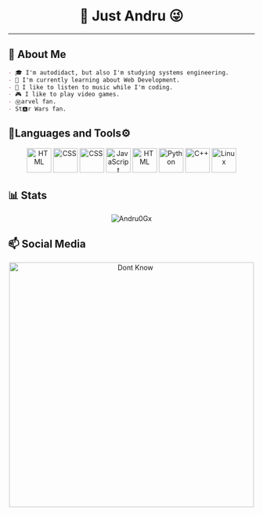 <div align= "center">
    <h1>👋 Just Andru 😜</h1>
</div>

---

## 📖 About Me
```md
- 🎓 I'm autodidact, but also I'm studying systems engineering.
- 🌱 I'm currently learning about Web Development.
- 🎵 I like to listen to music while I'm coding.
- 🎮 I like to play video games.
- Ⓜ️arvel fan.
- St🅰️r Wars fan.
``` 

## 🦠Languages and Tools⚙️

<div align="center">
    <img src="https://cdn.jsdelivr.net/gh/devicons/devicon/icons/html5/html5-original.svg" alt="HTML" width = 50 title= "HTML" />
    <img src="https://cdn.jsdelivr.net/gh/devicons/devicon/icons/css3/css3-original.svg" alt="CSS" width = 50 title= "CSS" />
    <img src="https://cdn.jsdelivr.net/gh/devicons/devicon/icons/typescript/typescript-original.svg" alt="CSS" width = 50 title= "Typescript" />
    <img src="https://cdn.jsdelivr.net/gh/devicons/devicon/icons/javascript/javascript-original.svg" alt="JavaScript" width = 50 title= "JavaScript" />
    <img src="https://cdn.jsdelivr.net/gh/devicons/devicon/icons/astro/astro-original.svg" alt="HTML" width = 50 title= "Astro" />
    <img src="https://cdn.jsdelivr.net/gh/devicons/devicon/icons/python/python-original.svg" alt="Python" width = 50 title= "Python"/>
    <img src="https://cdn.jsdelivr.net/gh/devicons/devicon/icons/cplusplus/cplusplus-original.svg" alt="C++" width = 50 title= "C++"/>          
    <img src="https://cdn.jsdelivr.net/gh/devicons/devicon/icons/linux/linux-original.svg" alt="Linux" width = 50 title= "Linux" />
</div>

## 📊 Stats

<div align="center">
    <img src="https://github-readme-stats.vercel.app/api?username=Andru0Gx&show_icons=true&theme=dark" alt="Andru0Gx" title="Are u a Stalker?"/>
</div>

## 📫 Social Media

<div align= "center">
    <img src="https://th.bing.com/th/id/R.26ee321a98833d8070e8042527359de1?rik=fBOzIFgQpIxJ2Q&pid=ImgRaw&r=0" width = 500 alt="Dont Know" title="Where Is My Social Media!?"/>
</div>